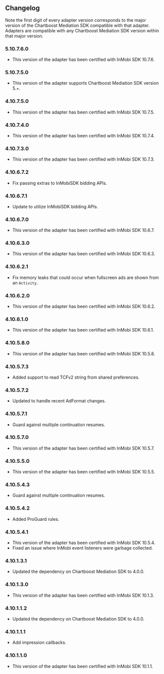 ## Changelog

Note the first digit of every adapter version corresponds to the major version of the Chartboost Mediation SDK compatible with that adapter. 
Adapters are compatible with any Chartboost Mediation SDK version within that major version.

### 5.10.7.6.0
- This version of the adapter has been certified with InMobi SDK 10.7.6.

### 5.10.7.5.0
- This version of the adapter supports Chartboost Mediation SDK version 5.+.

### 4.10.7.5.0
- This version of the adapter has been certified with InMobi SDK 10.7.5.

### 4.10.7.4.0
- This version of the adapter has been certified with InMobi SDK 10.7.4.

### 4.10.7.3.0
- This version of the adapter has been certified with InMobi SDK 10.7.3.

### 4.10.6.7.2
- Fix passing extras to InMobiSDK bidding APIs.

### 4.10.6.7.1
- Update to utilize InMobiSDK bidding APIs.

### 4.10.6.7.0
- This version of the adapter has been certified with InMobi SDK 10.6.7.

### 4.10.6.3.0
- This version of the adapter has been certified with InMobi SDK 10.6.3.

### 4.10.6.2.1
- Fix memory leaks that could occur when fullscreen ads are shown from an `Activity`.

### 4.10.6.2.0
- This version of the adapter has been certified with InMobi SDK 10.6.2.

### 4.10.6.1.0
- This version of the adapter has been certified with InMobi SDK 10.6.1.

### 4.10.5.8.0
- This version of the adapter has been certified with InMobi SDK 10.5.8.

### 4.10.5.7.3
- Added support to read TCFv2 string from shared preferences.

### 4.10.5.7.2
- Updated to handle recent AdFormat changes.

### 4.10.5.7.1
- Guard against multiple continuation resumes.

### 4.10.5.7.0
- This version of the adapter has been certified with InMobi SDK 10.5.7.

### 4.10.5.5.0
- This version of the adapter has been certified with InMobi SDK 10.5.5.

### 4.10.5.4.3
- Guard against multiple continuation resumes.

### 4.10.5.4.2
- Added ProGuard rules.

### 4.10.5.4.1
- This version of the adapter has been certified with InMobi SDK 10.5.4.
- Fixed an issue where InMobi event listeners were garbage collected.

### 4.10.1.3.1
- Updated the dependency on Chartboost Mediation SDK to 4.0.0.

### 4.10.1.3.0
- This version of the adapter has been certified with InMobi SDK 10.1.3.

### 4.10.1.1.2
- Updated the dependency on Chartboost Mediation SDK to 4.0.0.

### 4.10.1.1.1
- Add impression callbacks.

### 4.10.1.1.0
- This version of the adapter has been certified with InMobi SDK 10.1.1.
